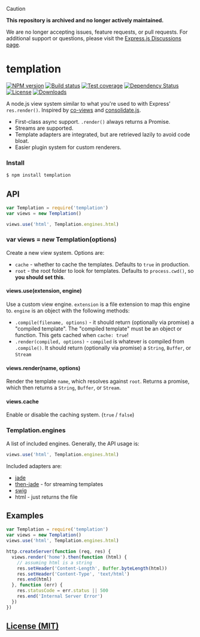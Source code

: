 > [!CAUTION]
> **This repository is archived and no longer actively maintained.**
>
> We are no longer accepting issues, feature requests, or pull requests.
> For additional support or questions, please visit the [Express.js Discussions page](https://github.com/expressjs/express/discussions).



# templation

[![NPM version][npm-image]][npm-url]
[![Build status][travis-image]][travis-url]
[![Test coverage][coveralls-image]][coveralls-url]
[![Dependency Status][david-image]][david-url]
[![License][license-image]][license-url]
[![Downloads][downloads-image]][downloads-url]

A node.js view system similar to what you're used to with Express' `res.render()`.
Inspired by [co-views](https://github.com/visionmedia/co-views) and
[consolidate.js](https://github.com/visionmedia/consolidate.js/).

- First-class async support. `.render()` always returns a Promise.
- Streams are supported.
- Template adapters are integrated, but are retrieved lazily to avoid code bloat.
- Easier plugin system for custom renderers.

### Install

```bash
$ npm install templation
```

## API

```js
var Templation = require('templation')
var views = new Templation()

views.use('html', Templation.engines.html)
```

### var views = new Templation(options)

Create a new view system.
Options are:

- `cache` - whether to cache the templates.
  Defaults to `true` in production.
- `root` - the root folder to look for templates.
  Defaults to `process.cwd()`, so __you should set this__.

#### views.use(extension, engine)

Use a custom view engine.
`extension` is a file extension to map this engine to.
`engine` is an object with the following methods:

- `.compile(filename, options)` - it should return (optionally via promise)
  a "compiled template". The "compiled template" must be an object or function.
  This gets cached when `cache: true`!
- `.render(compiled, options)` - `compiled` is whatever is compiled from `.compile()`.
  It should return (optionally via promise) a `String`, `Buffer`, or `Stream`

#### views.render(name, options)

Render the template `name`, which resolves against `root`.
Returns a promise, which then returns a `String`, `Buffer`, or `Stream`.

#### views.cache

Enable or disable the caching system. (`true` / `false`)

### Templation.engines

A list of included engines.
Generally, the API usage is:

```js
views.use('html', Templation.engines.html)
```

Included adapters are:

- [jade](http://jade-lang.com)
- [then-jade](https://github.com/then/then-jade) - for streaming templates
- [swig](http://paularmstrong.github.io/swig/)
- html - just returns the file

## Examples

```js
var Templation = require('templation')
var views = new Templation()
views.use('html', Templation.engines.html)

http.createServer(function (req, res) {
  views.render('home').then(function (html) {
    // assuming html is a string
    res.setHeader('Content-Length', Buffer.byteLength(html))
    res.setHeader('Content-Type', 'text/html')
    res.end(html)
  }, function (err) {
    res.statusCode = err.status || 500
    res.end('Internal Server Error')
  })
})
```

## [License (MIT)](LICENSE)

[npm-image]: https://img.shields.io/npm/v/templation.svg?style=flat-square
[npm-url]: https://npmjs.org/package/templation
[github-tag]: http://img.shields.io/github/tag/pillarjs/templation.svg?style=flat-square
[github-url]: https://github.com/pillarjs/templation/tags
[travis-image]: https://img.shields.io/travis/pillarjs/templation.svg?style=flat-square
[travis-url]: https://travis-ci.org/pillarjs/templation
[coveralls-image]: https://img.shields.io/coveralls/pillarjs/templation.svg?style=flat-square
[coveralls-url]: https://coveralls.io/r/pillarjs/templation?branch=master
[david-image]: http://img.shields.io/david/pillarjs/templation.svg?style=flat-square
[david-url]: https://david-dm.org/pillarjs/templation
[license-image]: http://img.shields.io/npm/l/templation.svg?style=flat-square
[license-url]: LICENSE
[downloads-image]: http://img.shields.io/npm/dm/templation.svg?style=flat-square
[downloads-url]: https://npmjs.org/package/templation
[gittip-image]: https://img.shields.io/gittip/jonathanong.svg?style=flat-square
[gittip-url]: https://www.gittip.com/jonathanong/
